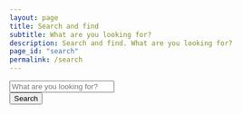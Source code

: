 ```yaml
---
layout: page
title: Search and find
subtitle: What are you looking for?
description: Search and find. What are you looking for?
page_id: "search"
permalink: /search
---
```


<div class="field has-addons">
    <div class="control is-expanded">
        <input type="search" id="search-input" placeholder="What are you looking for?" class="input is-large">
    </div>
    <div class="control">
        <button id="search-button" class="button is-large">Search</button>
    </div>
</div>

<div id="search-results" class="content">
</div>

<script src="https://cdn.jsdelivr.net/gh/nextapps-de/flexsearch@0.8/dist/flexsearch.bundle.min.js"></script>

<script>
    (function() {
        const allSearchFields = ["document", "section", "content", "url", "date", "category", "tags"];

        const searchInput = document.getElementById('search-input');
        const searchResultsContainer = document.getElementById('search-results');
        
        // Step 1: Set initial placeholder and disable the input
        searchInput.placeholder = "Loading search data…";
        searchInput.disabled = true;

        // Initialize a container for multiple FlexSearch indexes
        const indexes = {};
        const languages = {
            'en': '/search.json',
            'de': '/de/search.json'
        };

        // Determine the current language from the URL or a global variable
        // This is a crucial addition to make the prioritization work.
        // We'll use a simple URL-based method, assuming the German site is under /de/.
        const currentLang = window.location.pathname.startsWith('/de/') ? 'de' : 'en';

        // Function to create a new FlexSearch index for a given language
        function createIndex(lang) {
            return new FlexSearch.Document({
                document: {
                    id: "url",
                    index: allSearchFields,
                    store: allSearchFields
                },
                tokenize: "full",
                encoder: FlexSearch.Charset.LatinSoundex,
                cache: true,
                context: true,
                lang: lang
            });
        }

        let filesToLoad = Object.keys(languages).map(lang => languages[lang]);
        let filesLoaded = 0;

        // Function to check if all files are loaded
        function checkIfReady() {
            filesLoaded++;
            if (filesLoaded === filesToLoad.length) {
                searchInput.placeholder = "What are you looking for?";
                searchInput.disabled = false;
                
                // Add event listeners AFTER the indexes are ready
                document.getElementById('search-button').addEventListener('click', performSearch);
                searchInput.addEventListener('keydown', (event) => {
                    if (event.key === 'Enter') {
                        event.preventDefault();
                        performSearch();
                    }
                });

                searchInput.addEventListener('input', () => {
                    // We'll remove this listener and instead clear results only on an empty query
                    // This prevents the page from clearing as the user types
                });
            }
        }

        // Fetch the search.json files and populate the correct index
        Object.keys(languages).forEach(lang => {
            const url = languages[lang];
            indexes[lang] = createIndex(lang); // Create an index for each language
            
            fetch(url)
                .then(response => {
                    if (!response.ok) {
                        throw new Error(`HTTP error! status: ${response.status}`);
                    }
                    return response.json();
                })
                .then(data => {
                    data.forEach(item => {
                        if (item.url) {
                            indexes[lang].add(item);
                        } else {
                            console.warn(`Item missing URL in ${url}, skipping for FlexSearch index:`, item);
                        }
                    });
                    checkIfReady();
                })
                .catch(error => {
                    console.error(`Error fetching or parsing ${url}:`, error);
                    searchResultsContainer.innerHTML = '<p>Error loading search data. Some results may be missing. You can still search, but not all data might be available. Please try reloading the page.</p>';
                    checkIfReady();
                });
        });

        // Function to perform search across all indexes
        function performSearch() {
            const query = searchInput.value.trim();
            if (query.length === 0) {
                searchResultsContainer.innerHTML = '<p>Results will appear here.</p>';
                return;
            }
            if (typeof query !== 'string' || query.length === 0) {
                console.warn("Invalid search query received (not a non-empty string):", query);
                searchResultsContainer.innerHTML = '<p>Please enter a valid search term.</p>';
                return;
            }

            let allResults = [];
            
            // Step 1 (Crucial Change): Search the current language index first.
            const currentLangIndex = indexes[currentLang];
            if (currentLangIndex) {
                const rawResults = currentLangIndex.search(query, {
                    limit: 99,
                    enrich: true
                });
                
                rawResults.forEach(fieldResult => {
                    if (fieldResult && fieldResult.result) {
                        fieldResult.result.forEach(r => {
                            const doc = currentLangIndex.get(r.id);
                            if (doc) {
                                // Add a higher score for results from the current language
                                allResults.push({ id: r.id, doc: doc, score: r.score - 1000, lang: currentLang });
                            }
                        });
                    }
                });
            }

            // Step 2: Search other language indexes.
            Object.keys(indexes).forEach(lang => {
                if (lang !== currentLang) {
                    const otherLangIndex = indexes[lang];
                    const rawResults = otherLangIndex.search(query, {
                        limit: 99,
                        enrich: true
                    });
                    
                    rawResults.forEach(fieldResult => {
                        if (fieldResult && fieldResult.result) {
                            fieldResult.result.forEach(r => {
                                const doc = otherLangIndex.get(r.id);
                                if (doc) {
                                    allResults.push({ id: r.id, doc: doc, score: r.score, lang: lang });
                                }
                            });
                        }
                    });
                }
            });

            // Step 3: Sort the combined results by their relevance score.
            // Results from the current language will have a lower (better) score due to the -1000 offset.
            allResults.sort((a, b) => a.score - b.score);

            displayResults(allResults, query);
        }

        // The rest of the functions (displayResults, applyHighlighting, generateContextualSnippet) are unchanged as they handle the display logic, not the search engine's configuration.
        // They are provided here for completeness and can be copied and pasted from the original code.

        function displayResults(results, query) {
            if (typeof _paq !== 'undefined') {
                _paq.push(['trackSiteSearch', query, false, results.length]);
            }
            // Deduplicate results, as a single document may appear in multiple indexes
            const uniqueResults = [];
            const seenUrls = new Set();
            results.forEach(result => {
                if (result.doc && !seenUrls.has(result.doc.url)) {
                    uniqueResults.push(result);
                    seenUrls.add(result.doc.url);
                }
            });

            if (uniqueResults.length === 0) {
                searchResultsContainer.innerHTML = '<p>No results found.</p>';
                return;
            }
            let html = '<ul class="search-results-list">';
            uniqueResults.forEach(result => {
                const item = result.doc;
                if (!item) {
                    console.warn('Skipping search result with undefined document:', result);
                    return;
                }
                
                try {
                    let displayContentDictionary = {};
                    allSearchFields.forEach(field => {
                        const content = item[field];
                        if (content && typeof content === 'string' && content.length > 0) {
                            let displayedFieldContent;
                            if (field === 'content' || field === 'section') {
                                displayedFieldContent = generateContextualSnippet(content, query, 500, 80);
                            } else {
                                displayedFieldContent = applyHighlighting(content, query);
                                if (field !== 'url' && displayedFieldContent.length > 500) {
                                    displayedFieldContent = displayedFieldContent.substring(0, 500) + '…';
                                }
                            }
                            displayContentDictionary[field] = {
                                rawContent: displayedFieldContent
                            };
                        }
                    });

                    const title = displayContentDictionary.document?.rawContent || item.document || 'No Title';
                    const url = item.url || '#';
                    const sectionContent = displayContentDictionary.section?.rawContent || item.section || '';
                    const mainContent = displayContentDictionary.content?.rawContent || item.content || '';

                    html += `
                        <li class="box mb-4">
                            <p><a href="${url}"><strong>${title}</strong></a><br>${sectionContent}</p>
                            <p>${mainContent}</p>
                        </li>
                    `;
                } catch (error) {
                    console.error(`Error processing search result for URL: ${item.url || 'N/A'}. Displaying unformatted content.`, error);
                    html += `
                        <li class="box mb-4">
                            <p><a href="${item.url || '#'}"><strong>${item.document || 'No Title'}</strong></a><br>${item.section || ''}</p>
                            <p>${item.content || ''}</p>
                        </li>
                    `;
                }
            });
            html += '</ul>';
            searchResultsContainer.innerHTML = html;
        }

        function applyHighlighting(text, query) {
            if (!text || typeof text !== 'string' || !query || typeof query !== 'string' || query.trim().length === 0) {
                return text;
            }
            const escapedQuery = query.replace(/[.*+?^${}()|[\]\\]/g, '\\$&');
            const regex = new RegExp(`(${escapedQuery})`, 'gi');
            return text.replace(regex, '<mark>$1</mark>');
        }

        function generateContextualSnippet(fullText, query, totalSnippetLength = 250, contextChars = 80) {
            if (!fullText || typeof fullText !== 'string' || !query || typeof query !== 'string' || query.trim().length === 0) {
                return fullText.substring(0, totalSnippetLength) + (fullText.length > totalSnippetLength ? '…' : '');
            }
            const lowerText = fullText.toLowerCase();
            const lowerQuery = query.toLowerCase();
            const matchIndexes = [];
            const regex = new RegExp(`\\b${lowerQuery}\\b|${lowerQuery}`, 'g');
            let match;
            while ((match = regex.exec(lowerText)) !== null) {
                matchIndexes.push(match.index);
            }
            if (matchIndexes.length === 0) {
                return fullText.substring(0, totalSnippetLength) + (fullText.length > totalSnippetLength ? '…' : '');
            }
            const firstMatchIndex = matchIndexes[0];
            let start = Math.max(0, firstMatchIndex - contextChars);
            let end = Math.min(fullText.length, firstMatchIndex + lowerQuery.length + contextChars);
            if (end - start < totalSnippetLength) {
                end = Math.min(fullText.length, start + totalSnippetLength);
            }
            if (end - start < totalSnippetLength) {
                start = Math.max(0, end - totalSnippetLength);
            }
            let actualStart = start;
            let actualEnd = end;
            if (start > 0) {
                const spaceBefore = fullText.lastIndexOf(' ', start);
                if (spaceBefore !== -1) {
                    actualStart = spaceBefore + 1;
                }
            }
            if (end < fullText.length) {
                const spaceAfter = fullText.indexOf(' ', end);
                if (spaceAfter !== -1) {
                    actualEnd = spaceAfter;
                }
            }
            if (actualStart > actualEnd) { 
                actualStart = start; 
                actualEnd = end; 
            }
            let snippet = fullText.substring(actualStart, actualEnd);
            const prefix = actualStart > 0 ? '…' : '';
            const suffix = actualEnd < fullText.length ? '…' : '';
            return prefix + applyHighlighting(snippet, query) + suffix;
        }
    })();
</script>